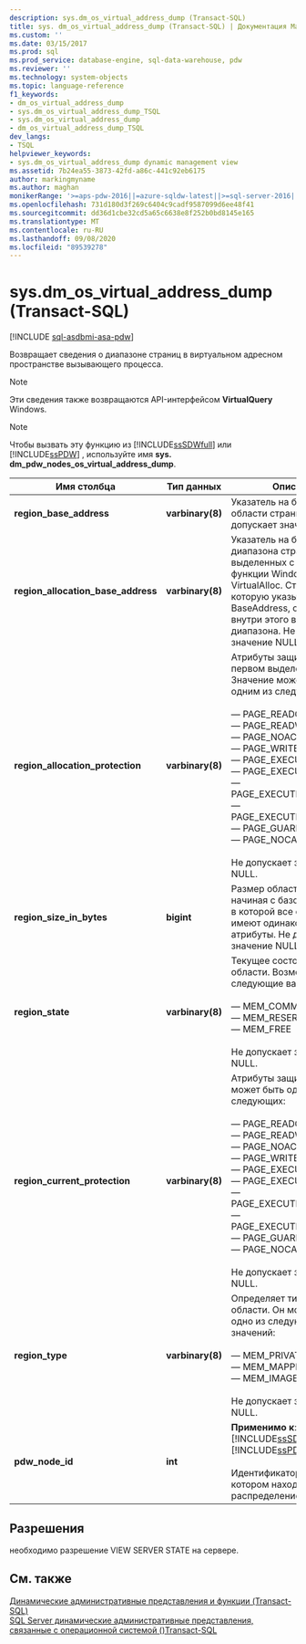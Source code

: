 ```yaml
---
description: sys.dm_os_virtual_address_dump (Transact-SQL)
title: sys. dm_os_virtual_address_dump (Transact-SQL) | Документация Майкрософт
ms.custom: ''
ms.date: 03/15/2017
ms.prod: sql
ms.prod_service: database-engine, sql-data-warehouse, pdw
ms.reviewer: ''
ms.technology: system-objects
ms.topic: language-reference
f1_keywords:
- dm_os_virtual_address_dump
- sys.dm_os_virtual_address_dump_TSQL
- sys.dm_os_virtual_address_dump
- dm_os_virtual_address_dump_TSQL
dev_langs:
- TSQL
helpviewer_keywords:
- sys.dm_os_virtual_address_dump dynamic management view
ms.assetid: 7b24ea55-3873-42fd-a86c-441c92eb6175
author: markingmyname
ms.author: maghan
monikerRange: '>=aps-pdw-2016||=azure-sqldw-latest||>=sql-server-2016||=sqlallproducts-allversions||>=sql-server-linux-2017||=azuresqldb-mi-current'
ms.openlocfilehash: 731d180d3f269c6404c9cadf9587099d6ee48f41
ms.sourcegitcommit: dd36d1cbe32cd5a65c6638e8f252b0bd8145e165
ms.translationtype: MT
ms.contentlocale: ru-RU
ms.lasthandoff: 09/08/2020
ms.locfileid: "89539278"
---
```

# <a name="sysdm_os_virtual_address_dump-transact-sql"></a>sys.dm_os_virtual_address_dump (Transact-SQL)
[!INCLUDE [sql-asdbmi-asa-pdw](../../includes/applies-to-version/sql-asdbmi-asa-pdw.md)]

  Возвращает сведения о диапазоне страниц в виртуальном адресном пространстве вызывающего процесса.  
  
> [!NOTE]  
>  Эти сведения также возвращаются API-интерфейсом **VirtualQuery** Windows.  
  
> [!NOTE]  
>  Чтобы вызвать эту функцию из [!INCLUDE[ssSDWfull](../../includes/sssdwfull-md.md)] или [!INCLUDE[ssPDW](../../includes/sspdw-md.md)] , используйте имя **sys. dm_pdw_nodes_os_virtual_address_dump**.  
  
|Имя столбца|Тип данных|Описание|  
|-----------------|---------------|-----------------|  
|**region_base_address**|**varbinary(8)**|Указатель на базовый адрес области страниц. Не допускает значение NULL.|  
|**region_allocation_base_address**|**varbinary(8)**|Указатель на базовый адрес диапазона страниц, выделенных с помощью функции Windows API VirtualAlloc.  Страница, на которую указывает элемент BaseAddress, содержится внутри этого выделенного диапазона. Не допускает значение NULL.|  
|**region_allocation_protection**|**varbinary(8)**|Атрибуты защиты при первом выделении области. Значение может быть одним из следующих:<br /><br /> — PAGE_READONLY<br />— PAGE_READWRITE<br />— PAGE_NOACCESS<br />— PAGE_WRITECOPY<br />— PAGE_EXECUTE<br />— PAGE_EXECUTE_READ<br />— PAGE_EXECUTE_READWRITE<br />— PAGE_EXECUTE_WRITECOPY<br />— PAGE_GUARD<br />— PAGE_NOCACHE<br /><br /> Не допускает значение NULL.|  
|**region_size_in_bytes**|**bigint**|Размер области в байтах, начиная с базового адреса, в которой все страницы имеют одинаковые атрибуты. Не допускает значение NULL.|  
|**region_state**|**varbinary(8)**|Текущее состояние области. Возможны следующие варианты.<br /><br /> — MEM_COMMIT<br />— MEM_RESERVE<br />— MEM_FREE<br /><br /> Не допускает значение NULL.|  
|**region_current_protection**|**varbinary(8)**|Атрибуты защиты. Значение может быть одним из следующих:<br /><br /> — PAGE_READONLY<br />— PAGE_READWRITE<br />— PAGE_NOACCESS<br />— PAGE_WRITECOPY<br />— PAGE_EXECUTE<br />— PAGE_EXECUTE_READ<br />— PAGE_EXECUTE_READWRITE<br />— PAGE_EXECUTE_WRITECOPY<br />— PAGE_GUARD<br />— PAGE_NOCACHE<br /><br /> Не допускает значение NULL.|  
|**region_type**|**varbinary(8)**|Определяет типы страниц в области. Он может иметь одно из следующих значений:<br /><br /> — MEM_PRIVATE<br />— MEM_MAPPED<br />— MEM_IMAGE<br /><br /> Не допускает значение NULL.|  
|**pdw_node_id**|**int**|**Применимо к**: [!INCLUDE[ssSDWfull](../../includes/sssdwfull-md.md)] , [!INCLUDE[ssPDW](../../includes/sspdw-md.md)]<br /><br /> Идентификатор узла, на котором находится данное распределение.|  
  
## <a name="permissions"></a>Разрешения  
 необходимо разрешение VIEW SERVER STATE на сервере.  
  
## <a name="see-also"></a>См. также  
 [Динамические административные представления и функции (Transact-SQL)](~/relational-databases/system-dynamic-management-views/system-dynamic-management-views.md)   
 [SQL Server динамические административные представления, связанные с операционной системой &#40;&#41;Transact-SQL ](../../relational-databases/system-dynamic-management-views/sql-server-operating-system-related-dynamic-management-views-transact-sql.md)  
  
  


